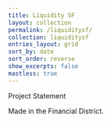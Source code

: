 ```yaml
---
title: Liquidity SF
layout: collection
permalink: /liquiditysf/
collection: liquiditysf
entries_layout: grid
sort_by: date
sort_order: reverse
show_excerpts: false
mastless: true
---
```


<div class="statement">
<p class="statement-title" onClick="document.getElementById('proj').style.display='block'">Project Statement</p>
<div id="proj" class="statement-content" style="display:none">
<i>"I mean, photography is all right if you don't mind looking at the world from the point of view of a paralyzed cyclops for a split second. But that's not what it's like to live in the world, or to convey the experience of living in the world."</i> - <a href="2014-12-16-Clementina-at-Third">David Hockney</a>
</div>
</div>

Made in the Financial District.
